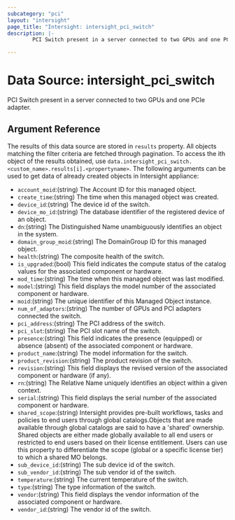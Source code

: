 ```yaml
---
subcategory: "pci"
layout: "intersight"
page_title: "Intersight: intersight_pci_switch"
description: |-
        PCI Switch present in a server connected to two GPUs and one PCIe adapter.

---
```


# Data Source: intersight_pci_switch
PCI Switch present in a server connected to two GPUs and one PCIe adapter.
## Argument Reference
The results of this data source are stored in `results` property.
All objects matching the filter criteria are fetched through pagination.
To access the ith object of the results obtained, use `data.intersight_pci_switch.<custom_name>.results[i].<propertyname>`.
The following arguments can be used to get data of already created objects in Intersight appliance:
* `account_moid`:(string) The Account ID for this managed object. 
* `create_time`:(string) The time when this managed object was created. 
* `device_id`:(string) The device id of the switch. 
* `device_mo_id`:(string) The database identifier of the registered device of an object. 
* `dn`:(string) The Distinguished Name unambiguously identifies an object in the system. 
* `domain_group_moid`:(string) The DomainGroup ID for this managed object. 
* `health`:(string) The composite health of the switch. 
* `is_upgraded`:(bool) This field indicates the compute status of the catalog values for the associated component or hardware. 
* `mod_time`:(string) The time when this managed object was last modified. 
* `model`:(string) This field displays the model number of the associated component or hardware. 
* `moid`:(string) The unique identifier of this Managed Object instance. 
* `num_of_adaptors`:(string) The number of GPUs and PCI adapters connected the switch. 
* `pci_address`:(string) The PCI address of the switch. 
* `pci_slot`:(string) The PCI slot name of the switch. 
* `presence`:(string) This field indicates the presence (equipped) or absence (absent) of the associated component or hardware. 
* `product_name`:(string) The model information for the switch. 
* `product_revision`:(string) The product revision of the switch. 
* `revision`:(string) This field displays the revised version of the associated component or hardware (if any). 
* `rn`:(string) The Relative Name uniquely identifies an object within a given context. 
* `serial`:(string) This field displays the serial number of the associated component or hardware. 
* `shared_scope`:(string) Intersight provides pre-built workflows, tasks and policies to end users through global catalogs.Objects that are made available through global catalogs are said to have a 'shared' ownership. Shared objects are either made globally available to all end users or restricted to end users based on their license entitlement. Users can use this property to differentiate the scope (global or a specific license tier) to which a shared MO belongs. 
* `sub_device_id`:(string) The sub device id of the switch. 
* `sub_vendor_id`:(string) The sub vendor id of the switch. 
* `temperature`:(string) The current temperature of the switch. 
* `type`:(string) The type information of the switch. 
* `vendor`:(string) This field displays the vendor information of the associated component or hardware. 
* `vendor_id`:(string) The vendor id of the switch. 
 
